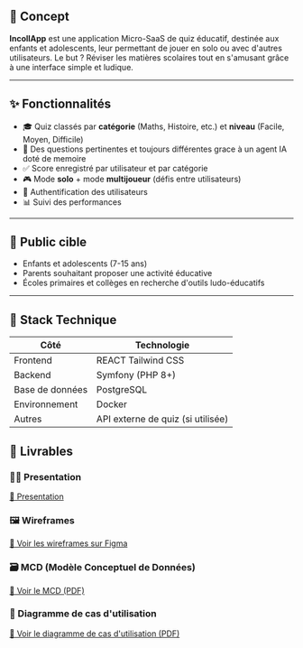 
## 🎯 Concept

**IncollApp** est une application Micro-SaaS de quiz éducatif, destinée aux enfants et adolescents, leur permettant de jouer en solo ou avec d'autres utilisateurs. Le but ? Réviser les matières scolaires tout en s'amusant grâce à une interface simple et ludique.

---

## ✨ Fonctionnalités

- 🎓 Quiz classés par **catégorie** (Maths, Histoire, etc.) et **niveau** (Facile, Moyen, Difficile)
- 🤖 Des questions pertinentes et toujours différentes grace à un agent IA doté de memoire
- ✅ Score enregistré par utilisateur et par catégorie
- 🎮 Mode **solo** + mode **multijoueur** (défis entre utilisateurs)
- 🔐 Authentification des utilisateurs
- 📊 Suivi des performances

---

## 👤 Public cible

- Enfants et adolescents (7-15 ans)
- Parents souhaitant proposer une activité éducative
- Écoles primaires et collèges en recherche d'outils ludo-éducatifs

---

## 🧱 Stack Technique

| Côté        | Technologie            |
|-------------|------------------------|
| Frontend    | REACT Tailwind CSS     |
| Backend     | Symfony (PHP 8+)       |
| Base de données | PostgreSQL         |
| Environnement | Docker               |
| Autres      | API externe de quiz (si utilisée) |


## 📎 Livrables

### 👩‍🏫 Presentation
[🔗 Presentation](DOCS/INCOLLAPPS-prez.pdf)

### 🖼️ Wireframes
[🔗 Voir les wireframes sur Figma](https://www.figma.com/design/YdcOWTTci2QMH1sE2N6w6U/incollapps-wireframe?node-id=0-1&t=mAe4KxNikvUzydES-1)

### 🗃️ MCD (Modèle Conceptuel de Données)
[📄 Voir le MCD (PDF)](https://drive.google.com/file/d/1vGRwim1qmYariqFKNL3PTo4bW7l932Kc/view?usp=sharing)

### 🎯 Diagramme de cas d'utilisation
[📄 Voir le diagramme de cas d'utilisation (PDF)](https://drive.google.com/file/d/1jqqKLHOKpbJE32cHiWBQQjPc5RW24XPF/view?usp=sharing)
